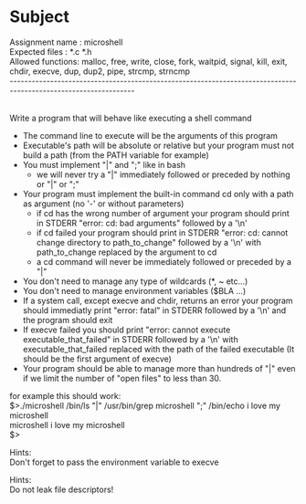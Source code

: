 # Subject

Assignment name  : microshell <br />
Expected files   : *.c *.h <br />
Allowed functions: malloc, free, write, close, fork, waitpid, signal, kill, exit, chdir, execve, dup, dup2, pipe, strcmp, strncmp <br />
---------------------------------------------------------------------------------------------------------------- <br /> <br />



Write a program that will behave like executing a shell command
- The command line to execute will be the arguments of this program
- Executable's path will be absolute or relative but your program must not build a path (from the PATH variable for example)
- You must implement "|" and ";" like in bash
	- we will never try a "|" immediately followed or preceded by nothing or "|" or ";"
- Your program must implement the built-in command cd only with a path as argument (no '-' or without parameters)
	- if cd has the wrong number of argument your program should print in STDERR "error: cd: bad arguments" followed by a '\n'
	- if cd failed your program should print in STDERR "error: cd: cannot change directory to path_to_change" followed by a '\n' with path_to_change replaced by the argument to cd
	- a cd command will never be immediately followed or preceded by a "|"
- You don't need to manage any type of wildcards (*, ~ etc...)
- You don't need to manage environment variables ($BLA ...)
- If a system call, except execve and chdir, returns an error your program should immediatly print "error: fatal" in STDERR followed by a '\n' and the program should exit
- If execve failed you should print "error: cannot execute executable_that_failed" in STDERR followed by a '\n' with executable_that_failed replaced with the path of the failed executable (It should be the first argument of execve)
- Your program should be able to manage more than hundreds of "|" even if we limit the number of "open files" to less than 30.

for example this should work:<br />
$>./microshell /bin/ls "|" /usr/bin/grep microshell ";" /bin/echo i love my microshell<br />
microshell
i love my microshell<br />
$>

Hints:<br />
Don't forget to pass the environment variable to execve

Hints:<br />
Do not leak file descriptors!
